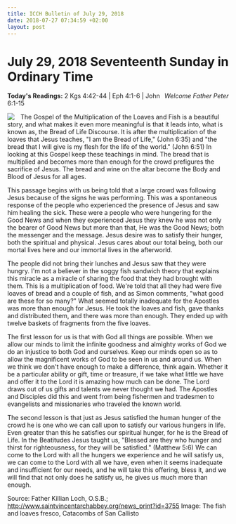 ```yaml
---
title: ICCH Bulletin of July 29, 2018
date: 2018-07-27 07:34:59 +02:00
layout: post
---
```


# July 29, 2018 Seventeenth Sunday in Ordinary Time
<span style="float: right"><em>Welcome Father Peter</em></span>
**Today's Readings:** 2 Kgs 4:42-44 | Eph 4:1-6 | John 6:1-15


<img style="float: left; margin-right: 1em;" src="https://upload.wikimedia.org/wikipedia/commons/1/1a/Eucharistic_bread_and_fish.jpg">

The Gospel of the Multiplication of the Loaves and Fish is a beautiful story, and what makes it even more meaningful is that it leads into, what is known as, the Bread of Life Discourse. It is after the multiplication of the loaves that Jesus teaches, "I am the Bread of Life," (John 6:35) and "the bread that I will give is my flesh for the life of the world." (John 6:51) In looking at this Gospel keep these teachings in mind. The bread that is multiplied and becomes more than enough for the crowd prefigures the sacrifice of Jesus. The bread and wine on the altar become the Body and Blood of Jesus for all ages. 

This passage begins with us being told that a large crowd was following Jesus because of the signs he was performing. This was a spontaneous response of the people who experienced the presence of Jesus and saw him healing the sick. These were a people who were hungering for the Good News and when they experienced Jesus they knew he was not only the bearer of Good News but more than that, He was the Good News; both the messenger and the message. Jesus desire was to satisfy their hunger, both the spiritual and physical. Jesus cares about our total being, both our mortal lives here and our immortal lives in the afterworld. 

The people did not bring their lunches and Jesus saw that they were hungry. I'm not a believer in the soggy fish sandwich theory that explains this miracle as a miracle of sharing the food that they had brought with them. This is a multiplication of food. We're told that all they had were five loaves of bread and a couple of fish, and as Simon comments, "what good are these for so many?" What seemed totally inadequate for the Apostles was more than enough for Jesus. He took the loaves and fish, gave thanks and distributed them, and there was more than enough. They ended up with twelve baskets of fragments from the five loaves. 

The first lesson for us is that with God all things are possible. When we allow our minds to limit the infinite goodness and almighty works of God we do an injustice to both God and ourselves. Keep our minds open so as to allow the magnificent works of God to be seen in us and around us. When we think we don't have enough to make a difference, think again. Whether it be a particular ability or gift, time or treasure, if we take what little we have and offer it to the Lord it is amazing how much can be done. The Lord draws out of us gifts and talents we never thought we had. The Apostles and Disciples did this and went from being fishermen and tradesmen to evangelists and missionaries who traveled the known world. 

The second lesson is that just as Jesus satisfied the human hunger of the crowd he is one who we can call upon to satisfy our various hungers in life. Even greater than this he satisfies our spiritual hunger, for he is the Bread of Life. In the Beatitudes Jesus taught us, "Blessed are they who hunger and thirst for righteousness, for they will be satisfied." (Matthew 5:6) We can come to the Lord with all the hungers we experience and he will satisfy us, we can come to the Lord with all we have, even when it seems inadequate and insufficient for our needs, and he will take this offering, bless it, and we will find that not only does he satisfy us, he gives us much more than enough.

Source: Father Killian Loch, O.S.B.; http://www.saintvincentarchabbey.org/news_print?id=3755
Image: The fish and loaves fresco, Catacombs of San Callisto




